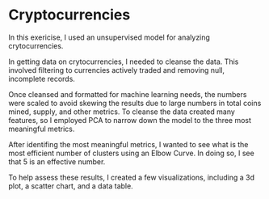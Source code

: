 # Cryptocurrencies

In this exericise, I used an unsupervised model for analyzing crytocurrencies.

In getting data on crytocurrencies, I needed to cleanse the data.  This involved filtering to currencies actively traded and removing null, incomplete records.

Once cleansed and formatted for machine learning needs, the numbers were scaled to avoid skewing the results due to large numbers in total coins mined, supply, and other metrics.  To cleanse the data created many features, so I employed PCA to narrow down the model to the three most meaningful metrics.

After identifing the most meaningful metrics, I wanted to see what is the most efficient number of clusters using an Elbow Curve.  In doing so, I see that 5 is an effective number.  

To help assess these results, I created a few visualizations, including a 3d plot, a scatter chart, and a data table.

